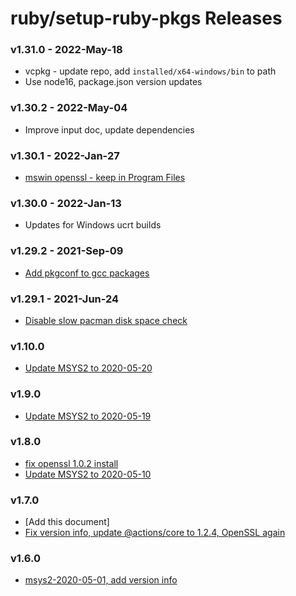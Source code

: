 # ruby/setup-ruby-pkgs Releases

### v1.31.0 - 2022-May-18
- vcpkg - update repo, add `installed/x64-windows/bin` to path
- Use node16, package.json version updates

### v1.30.2 - 2022-May-04
- Improve input doc, update dependencies

### v1.30.1 - 2022-Jan-27
- [mswin openssl - keep in Program Files](https://github.com/ruby/setup-ruby-pkgs/commit/4fc46d3152)

### v1.30.0 - 2022-Jan-13
- Updates for Windows ucrt builds

### v1.29.2 - 2021-Sep-09
- [Add pkgconf to gcc packages](https://github.com/ruby/setup-ruby-pkgs/commit/5f02b049d9)

### v1.29.1 - 2021-Jun-24
- [Disable slow pacman disk space check](https://github.com/ruby/setup-ruby-pkgs/commit/1cff2817ea)

### v1.10.0
- [Update MSYS2 to 2020-05-20](https://github.com/ruby/setup-ruby-pkgs/commit/b5d86ae)

### v1.9.0
- [Update MSYS2 to 2020-05-19](https://github.com/ruby/setup-ruby-pkgs/commit/8f95af8)

### v1.8.0
- [fix openssl 1.0.2 install](https://github.com/ruby/setup-ruby-pkgs/commit/a0be2bd)
- [Update MSYS2 to 2020-05-10](https://github.com/ruby/setup-ruby-pkgs/commit/0202e2b)

### v1.7.0
- [Add this document]
- [Fix version info, update @actions/core to 1.2.4, OpenSSL again](https://github.com/ruby/setup-ruby-pkgs/commit/376d8eb)

### v1.6.0

- [msys2-2020-05-01, add version info](https://github.com/ruby/setup-ruby-pkgs/commit/03698dc)
